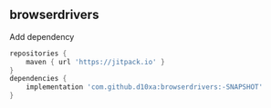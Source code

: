 ## browserdrivers

Add dependency

```groovy
repositories {
    maven { url 'https://jitpack.io' }
}
dependencies {
    implementation 'com.github.d10xa:browserdrivers:-SNAPSHOT'
}
```

